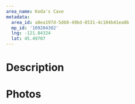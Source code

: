 ```yaml
---
area_name: Koda's Cave
metadata:
  area_id: a8ea197d-5d68-49bd-8531-4c104b41ea8b
  mp_id: '109204302'
  lng: -121.84324
  lat: 45.49707
---
```

# Description

# Photos

